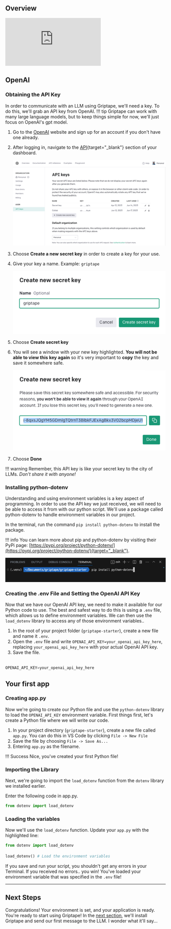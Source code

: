 ## Overview

<iframe src="https://www.youtube.com/embed/325A1odxuFo" title="YouTube video player" frameborder="0" allow="accelerometer; autoplay; clipboard-write; encrypted-media; gyroscope; picture-in-picture; web-share" allowfullscreen></iframe>

## OpenAI
### Obtaining the API Key

In order to communicate with an LLM using Griptape, we'll need a key. To do this, we'll grab an API key from OpenAI.
!!! tip
    Griptape can work with many large language models, but to keep things simple for now, we'll just focus on OpenAI's gpt model.


1. Go to the [OpenAI](https://beta.openai.com/account) website and sign up for an account if you don't have one already.
2. After logging in, navigate to the [API](https://beta.openai.com/account/api-keys){target="_blank"} section of your dashboard.

    ![Alt text](assets/img/01_openai_api_key.png)

3. Choose **Create a new secret key** in order to create a key for your use.

4. Give your key a name. Example: `griptape`

    ![Alt text](assets/img/01_secret_api_key.png)

5. Choose **Create secret key**

6. You will see a window with your new key highlighted. **You will not be able to view this key again** so it's very important to **copy** the key and save it somewhere safe.

    ![Alt text](assets/img/01_new_secret_key.png)

7. Choose **Done**

!!! warning
    Remember, this API key is like your secret key to the city of LLMs. _Don't share it with anyone!_

### Installing python-dotenv
Understanding and using environment variables is a key aspect of programming. In order to use the API key we just received, we will need to be able to access it from with our python script. We'll use a package called python-dotenv to handle environment variables in our project.

In the terminal, run the command `pip install python-dotenv` to install the package. 

!!! info 
    You can learn more about pip and python-dotenv by visiting their PyPi page: [https://pypi.org/project/python-dotenv/](https://pypi.org/project/python-dotenv/){target="_blank"}.

![Alt Text](assets/img/01_install_python-dotenv.png)

### Creating the .env File and Setting the OpenAI API Key

Now that we have our OpenAI API key, we need to make it available for our Python code to use. The best and safest way to do this is using a `.env` file, which allows us to define environment variables. We can then use the `load_dotenv` library to access any of those environment variables..

1. In the root of your project folder (`griptape-starter`), create a new file and name it `.env`.
2. Open the `.env` file and write `OPENAI_API_KEY=your_openai_api_key_here`, replacing `your_openai_api_key_here` with your actual OpenAI API key.
3. Save the file.

``` py title=".env" 

OPENAI_API_KEY=your_openai_api_key_here 

```
## Your first app
### Creating app.py
Now we're going to create our Python file and use the `python-dotenv` library to load the `OPENAI_API_KEY` environment variable.
First things first, let's create a Python file where we will write our code.

1. In your project directory (`griptape-starter`), create a new file called `app.py`. You can do this in VS Code by clicking `File -> New File`
2. Save the file by choosing `File -> Save As...`
3. Entering `app.py` as the filename.

!!! Success
    Nice, you've created your first Python file! 

### Importing the Library
Next, we're going to import the `load_dotenv` function from the `dotenv` library we installed earlier.

Enter the following code in app.py.

```py title="app.py" linenums="1"
from dotenv import load_dotenv

```

### Loading the variables

Now we'll use the `load_dotenv` function. Update your `app.py` with the highlighted line:
```py title="app.py" linenums="1" hl_lines="3"
from dotenv import load_dotenv

load_dotenv() # Load the environment variables
```

If you save and run your script, you shouldn't get any errors in your Terminal. If you received no errors.. you win! You've loaded your environment variable that was specified in the `.env` file!

--- 
## Next Steps

Congratulations! Your environment is set, and your application is ready. You're ready to start using Griptape! In the [next section](03_griptape.md), we'll install Griptape and send our first message to the LLM. I wonder what it'll say...
